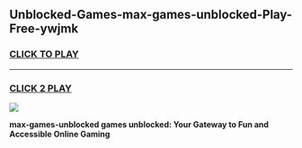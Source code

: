 
## Unblocked-Games-max-games-unblocked-Play-Free-ywjmk
<h3>
<a href="https://premium76.site?title=max-games-unblocked&ref=10A">CLICK TO PLAY</a></h3>
<hr>

<h3>
<a href="https://premium76.site?title=max-games-unblocked&ref=10A">CLICK 2 PLAY</a>
  
</h3>

<a href="https://premium76.site?title=max-games-unblocked&ref=10A"><img src="https://clearcache.store/games.png"></a>


**max-games-unblocked games unblocked: Your Gateway to Fun and Accessible Online Gaming**
